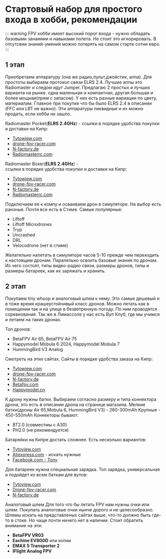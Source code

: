 # Стартовый набор для простого входа в хобби, рекомендации

::: warning
FPV хобби имеет высокий порог входа - нужно обладать базовыми занаиями и навыками полета. Не стоит это игнорировать. В отсутсвии знаний-умений можно потерять на самом старте сотни евро.
:::

## 1 этап

Приобретаем аппаратуру (она же радио,пульт,джойстик, аппа). Для простоты выбираем протокол связи ELRS 2.4. Лучшие аппы это Radiomaster и следом идут Jumper. 
Предлагаю 2 простых и лучших варианта на рынке. одна маленькая и компактная, другая большая и более мощная(прям с запасом). У них есть разные вариации по цвету, материалам. Главное при покупке что бы было ELRS 2.4 в описании (FFC или LBT не важно). Эти аппаратуры ликвидные и их можно продать, если хобби не зашло. 

Radiomaster Pocket(**ELRS 2.4GHz**) -
ссылки в порядке удобства покупки и доставки на Кипр:
* [Tytowiew.com](https://tytoview.com/collections/transmitters-and-receivers/products/pocket-radio-elrs-2-4ghz-by-radiomaster?variant=49430403776839)
* [drone-fpv-racer.com](https://www.drone-fpv-racer.com/radio-pocket-elrs-24g-radiomaster-11580.html#/2991-couleur-transparent)
* [N-factory.de](https://n-factory.de/RadioMaster-Pocket-ELRS-Remote-Control-EU-LBT)
* [Radiomasterrc.com](https://www.radiomasterrc.com/collections/pocket-radio/products/pocket-radio-controller-m2)

 
Radiomaster Boxer(**ELRS 2.4GHz**) -  
ссылки в порядке удобства покупки и доставки на Кипр:
* [Tytowiew.com](https://tytoview.com/collections/transmitters-and-receivers/products/boxer-radio-controller-16ch-transmitter)
* [drone-fpv-racer.com](https://www.drone-fpv-racer.com/en/boxer-radio-elrs-24g-by-radiomaster-10582.html#/10115-version-without_battery)
* [N-factory.de](https://n-factory.de/RadioMaster-BOXER-ELRS-Fernsteuerung-EU-LBT_1)
* [Radiomasterrc.com](https://www.radiomasterrc.com/products/boxer-radio-controller-m2)

  
Подключаем ее к компу и осваиваем дрон в симуляторе. На выбор есть ранзные. Почти все есть в Стиме. Самые популярные:
* Liftoff
* Liftoff Microdrones
* Tryp
* Uncrashed
* DRL
* Velocodrone (нет в стиме)

Желательно налетать в симуляторе часов 5-10 прежде чем переходить к настоящим дронам.
Паралельно освоить базовые знания по дронам. Из чего состоят, типы видео-радио связи, размеры дронов, типы и размеры батареек, как их заряжать и хранить.

## 2 этап

Покупаем tiny whoop и аналоговый шлем к нему. 
Это самые дешевый и в тоже время крашеустойчивый  класс дронов. 
Можно летать как в помещении так и на улице в безветренную погоду. По ним проводятся соревнования. Так же в Лимассоле у нас есть Вуп Клуб, где мы учимся и летаем на таких дронах.

Топ дронов:
* BetaFPV Air 65, BetaFPV Air 75
* Happymodel Mobula 6 2024, Happymodel Mobula 7
* HummingBird V3 Analog

Смотреть на этих сайтах. Сайты в порядке удобства заказа на Кипр:
* [Tytowiew.com](https://tytoview.com/collections/tiny-whoops-and-parts)
* [drone-fpv-racer.com](https://www.drone-fpv-racer.com/en/520-micro-nano-rtf?voltage=1s&protocol=express-lrs-2-4g&video-system=analog)
* [N-factory.de](https://n-factory.de/Tiny-Whoop_1__ELRS_1)
* [Betafpv.com](https://betafpv.com/collections/meteor-series)
* [Happymodel.cn](https://www.happymodel.cn/index.php/category/product/whoop-drones/)

К дрону нужны батки. Выбираем согласно размеру и типа коннектора дрона, это есть в описании дрона на странице магазина. 
Мелкие батки(дроны Air 65,Mobula 6, HummingBird V3) - 260-300mAh
Крупные - 450-550mAh
Коннекторы бывают:
* BT2.0 (совместмы с A30)
* PH2.0 (не рекомендуется)

Батарейки на Кипре достать сложнее. Есть несколько вариантов:
* [Tytoview.com](https://tytoview.com/collections/batteries-and-chargers)
* [Aliexpress.com](https://www.aliexpress.com/) - искать нужные
* [Facebook.com - Tony](https://www.facebook.com/groups/449935368699172/user/100004795604326)

Для батареек нужна специальная зарядка.
Топ зарядка, универсальная и подойдет ко всем баткам для вупов:
* [Tytoview.com](https://tytoview.com/collections/batteries-and-chargers/products/whoopstor-3-by-vifly)
* [Drone-fpv-racer.com](https://www.drone-fpv-racer.com/en/whoopstor-3-by-vifly-11436.html)
* [N-factory.de](https://n-factory.de/VIFLY-WhoopStor-V3-1S-Charger-Discharger-BT20-PH20_1)

Аналоговый шлем
Для того что бы летать FPV нам нужны очки или шлем. Покупать аналоговые очки нынче дорого и не целесообразно.
Шлемы искать на представленых сайтах выше, что-то должно быть где-то в стоке. Но чаще почти ничего нет в наличии.
Стоит обратить внимание на эти:
* **BetaFPV VR03**
* **Eachine EV800D** или копии
* **EMAX 5 Transporter 2**
* **IFlight Analog FPV**

